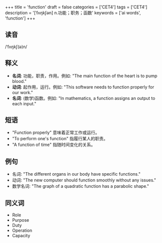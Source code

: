 +++
title = 'function'
draft = false
categories = ['CET4']
tags = ['CET4']
description = '[ˈfʌŋk∫ən] n.功能；职务；函数'
keywords = ['ai words', 'function']
+++

## 读音
/ˈfʌŋkʃ(ə)n/

## 释义
- **名词**: 功能，职责，作用。例如: "The main function of the heart is to pump blood."
- **动词**: 起作用，运行。例如: "This software needs to function properly for our work."
- **名词**: (数学)函数。例如: "In mathematics, a function assigns an output to each input."

## 短语
- "Function properly" 意味着正常工作或运行。
- "To perform one's function" 指履行某人的职责。
- "A function of time" 指随时间变化的关系。

## 例句
- 名词: "The different organs in our body have specific functions."
- 动词: "The new computer should function smoothly without any issues."
- 数学名词: "The graph of a quadratic function has a parabolic shape."

## 同义词
- Role
- Purpose
- Duty
- Operation
- Capacity
